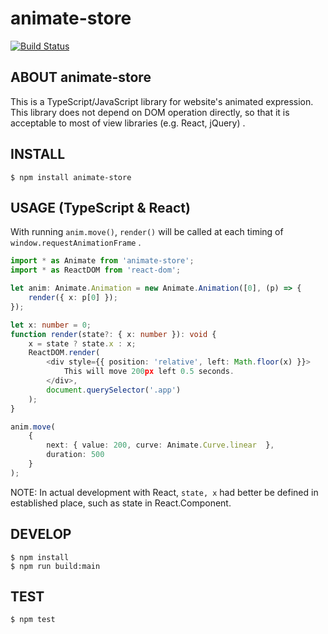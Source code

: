 # animate-store

[![Build Status](https://travis-ci.org/ykdr2017/animate-store.svg?branch=master)](https://travis-ci.org/ykdr2017/animate-store)

## ABOUT animate-store

This is a TypeScript/JavaScript library for website's animated expression.
This library does not depend on DOM operation directly, so that it is acceptable to most of view libraries (e.g. React, jQuery) .

## INSTALL

```Shell
$ npm install animate-store
```

## USAGE (TypeScript & React)

With running `anim.move()`, `render()` will be called at each timing of `window.requestAnimationFrame` . 

```TypeScript
import * as Animate from 'animate-store';
import * as ReactDOM from 'react-dom';

let anim: Animate.Animation = new Animate.Animation([0], (p) => {
	render({ x: p[0] });
});

let x: number = 0;
function render(state?: { x: number }): void {
	x = state ? state.x : x;
	ReactDOM.render(
		<div style={{ position: 'relative', left: Math.floor(x) }}>
			This will move 200px left 0.5 seconds.
		</div>,
		document.querySelector('.app')
	);
}

anim.move(
	{
		next: { value: 200, curve: Animate.Curve.linear  },
		duration: 500
	}
);
```

NOTE: In actual development with React,
`state, x` had better be defined in established place, such as state in React.Component.

## DEVELOP

```Shell
$ npm install
$ npm run build:main
```

## TEST

```Shell
$ npm test
```

